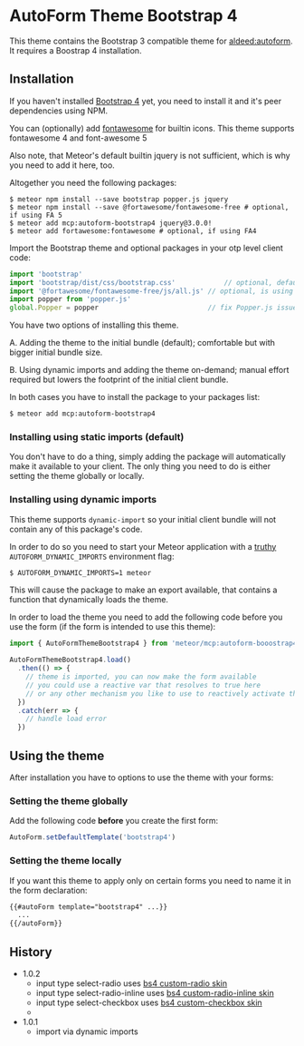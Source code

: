 # AutoForm Theme Bootstrap 4

This theme contains the Bootstrap 3 compatible theme for [aldeed:autoform](https://github.com/aldeed/meteor-autoform). 
It requires a Boostrap 4 installation.

## Installation

If you haven't installed [Bootstrap 4](http://getbootstrap.com/) yet, you need 
to install it and it's peer dependencies using NPM. 

You can (optionally) add [fontawesome](https://fontawesome.com) for builtin 
icons.  This theme supports fontawesome 4 and font-awesome 5

Also note, that Meteor's default builtin jquery is not sufficient, 
which is why you need to add it here, too.

Altogether you need the following packages:

```
$ meteor npm install --save bootstrap popper.js jquery
$ meteor npm install --save @fortawesome/fontawesome-free # optional, if using FA 5
$ meteor add mcp:autoform-bootstrap4 jquery@3.0.0!
$ meteor add fortawesome:fontawesome # optional, if using FA4
```

Import the Bootstrap theme and optional packages in your otp level client code:

```javascript
import 'bootstrap'
import 'bootstrap/dist/css/bootstrap.css'            // optional, default theme
import '@fortawesome/fontawesome-free/js/all.js' // optional, is using FA5
import popper from 'popper.js'
global.Popper = popper                           // fix Popper.js issues
```

You have two options of installing this theme.

A. Adding the theme to the initial bundle (default); comfortable but with bigger
   initial bundle size.

B. Using dynamic imports and adding the theme on-demand; manual effort required
   but lowers the footprint of the initial client bundle.
   
In both cases you have to install the package to your packages list:

```bash
$ meteor add mcp:autoform-bootstrap4
``` 


### Installing using static imports (default)

You don't have to do a thing, simply adding the package will automatically
make it available to your client. The only thing you need to do is either
setting the theme globally or locally.

### Installing using dynamic imports

This theme supports `dynamic-import` so your initial client bundle will not
contain any of this package's code. 

In order to do so you need to start your Meteor application with a [truthy](https://developer.mozilla.org/en-US/docs/Glossary/Truthy) 
`AUTOFORM_DYNAMIC_IMPORTS` environment flag:

```bash
$ AUTOFORM_DYNAMIC_IMPORTS=1 meteor
```

This will cause the package to make an export available, that contains a 
function that dynamically loads the theme. 

In order to load the theme you need to add the following code before you use
the form (if the form is intended to use this theme):

```javascript
import { AutoFormThemeBootstrap4 } from 'meteor/mcp:autoform-booostrap4'

AutoFormThemeBootstrap4.load()
  .then(() => {
    // theme is imported, you can now make the form available
    // you could use a reactive var that resolves to true here
    // or any other mechanism you like to use to reactively activate the form
  })
  .catch(err => {
    // handle load error
  })
```  


## Using the theme

After installation you have to options to use the theme with your forms:

### Setting the theme globally

Add the following code **before** you create the first form: 

```javascript
AutoForm.setDefaultTemplate('bootstrap4')
``` 

### Setting the theme locally

If you want this theme to apply only on certain forms you need to name it in the
form declaration:

```html
{{#autoForm template="bootstrap4" ...}}
  ...
{{/autoForm}}
```


## History

- 1.0.2
  - input type select-radio uses [bs4 custom-radio skin](https://getbootstrap.com/docs/4.5/components/forms/#radios)
  - input type select-radio-inline uses [bs4 custom-radio-inline skin](https://getbootstrap.com/docs/4.5/components/forms/#inline-1)
  - input type select-checkbox uses [bs4 custom-checkbox skin](https://getbootstrap.com/docs/4.5/components/forms/#checkboxes)
  - 
- 1.0.1
  - import via dynamic imports